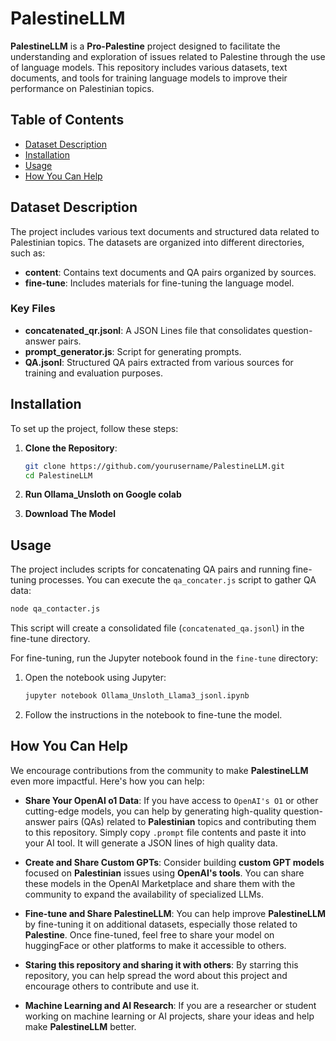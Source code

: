 # PalestineLLM

**PalestineLLM** is a **Pro-Palestine** project designed to facilitate the understanding and exploration of issues related to Palestine through the use of language models. This repository includes various datasets, text documents, and tools for training language models to improve their performance on Palestinian topics.

## Table of Contents

- [Dataset Description](#dataset-description)
- [Installation](#installation)
- [Usage](#usage)
- [How You Can Help](#how-you-can-help)

## Dataset Description

The project includes various text documents and structured data related to Palestinian topics. The datasets are organized into different directories, such as:

- **content**: Contains text documents and QA pairs organized by sources.
- **fine-tune**: Includes materials for fine-tuning the language model.

### Key Files

- **concatenated_qr.jsonl**: A JSON Lines file that consolidates question-answer pairs.
- **prompt_generator.js**: Script for generating prompts.
- **QA.jsonl**: Structured QA pairs extracted from various sources for training and evaluation purposes.

## Installation

To set up the project, follow these steps:

1. **Clone the Repository**:

   ```bash
   git clone https://github.com/yourusername/PalestineLLM.git
   cd PalestineLLM
   ```

2. **Run Ollama_Unsloth on Google colab**
3. **Download The Model**

## Usage

The project includes scripts for concatenating QA pairs and running fine-tuning processes. You can execute the `qa_concater.js` script to gather QA data:

```bash
node qa_contacter.js
```

This script will create a consolidated file (`concatenated_qa.jsonl`) in the fine-tune directory.

For fine-tuning, run the Jupyter notebook found in the `fine-tune` directory:

1. Open the notebook using Jupyter:

   ```bash
   jupyter notebook Ollama_Unsloth_Llama3_jsonl.ipynb
   ```

2. Follow the instructions in the notebook to fine-tune the model.

## How You Can Help

We encourage contributions from the community to make **PalestineLLM** even more impactful. Here's how you can help:

- **Share Your OpenAI o1 Data**: If you have access to `OpenAI's O1` or other cutting-edge models, you can help by generating high-quality question-answer pairs (QAs) related to **Palestinian** topics and contributing them to this repository. Simply copy `.prompt` file contents and paste it into your AI tool. It will generate a JSON lines of high quality data.

- **Create and Share Custom GPTs**: Consider building **custom GPT models** focused on **Palestinian** issues using **OpenAI's tools**. You can share these models in the OpenAI Marketplace and share them with the community to expand the availability of specialized LLMs.

- **Fine-tune and Share PalestineLLM**: You can help improve **PalestineLLM** by fine-tuning it on additional datasets, especially those related to **Palestine**. Once fine-tuned, feel free to share your model on huggingFace or other platforms to make it accessible to others.

- **Staring this repository and sharing it with others**: By starring this repository, you can help spread the word about this project and encourage others to contribute and use it.

- **Machine Learning and AI Research**: If you are a researcher or student working on machine learning or AI projects, share your ideas and help make **PalestineLLM** better.
